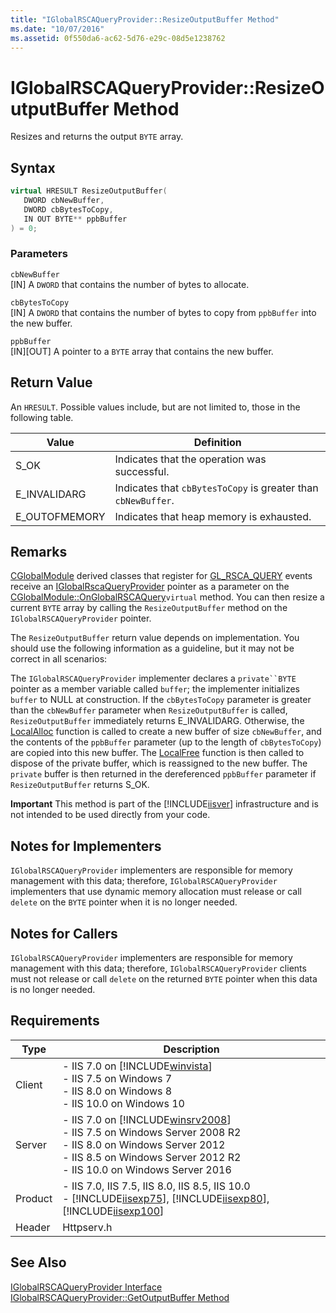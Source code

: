 ```yaml
---
title: "IGlobalRSCAQueryProvider::ResizeOutputBuffer Method"
ms.date: "10/07/2016"
ms.assetid: 0f550da6-ac62-5d76-e29c-08d5e1238762
---
```

# IGlobalRSCAQueryProvider::ResizeOutputBuffer Method
Resizes and returns the output `BYTE` array.  
  
## Syntax  
  
```cpp  
virtual HRESULT ResizeOutputBuffer(  
   DWORD cbNewBuffer,  
   DWORD cbBytesToCopy,  
   IN OUT BYTE** ppbBuffer  
) = 0;  
```  
  
### Parameters  
 `cbNewBuffer`  
 [IN] A `DWORD` that contains the number of bytes to allocate.  
  
 `cbBytesToCopy`  
 [IN] A `DWORD` that contains the number of bytes to copy from `ppbBuffer` into the new buffer.  
  
 `ppbBuffer`  
 [IN][OUT] A pointer to a `BYTE` array that contains the new buffer.  
  
## Return Value  
 An `HRESULT`. Possible values include, but are not limited to, those in the following table.  
  
|Value|Definition|  
|-----------|----------------|  
|S_OK|Indicates that the operation was successful.|  
|E_INVALIDARG|Indicates that `cbBytesToCopy` is greater than `cbNewBuffer`.|  
|E_OUTOFMEMORY|Indicates that heap memory is exhausted.|  
  
## Remarks  
 [CGlobalModule](../../web-development-reference\native-code-api-reference/cglobalmodule-class.md) derived classes that register for [GL_RSCA_QUERY](../../web-development-reference\native-code-api-reference/request-processing-constants.md) events receive an [IGlobalRscaQueryProvider](../../web-development-reference\native-code-api-reference/iglobalrscaqueryprovider-interface.md) pointer as a parameter on the [CGlobalModule::OnGlobalRSCAQuery](../../web-development-reference\native-code-api-reference/cglobalmodule-onglobalrscaquery-method.md)`virtual` method. You can then resize a current `BYTE` array by calling the `ResizeOutputBuffer` method on the `IGlobalRSCAQueryProvider` pointer.  
  
 The `ResizeOutputBuffer` return value depends on implementation. You should use the following information as a guideline, but it may not be correct in all scenarios:  
  
 The `IGlobalRSCAQueryProvider` implementer declares a `private``BYTE` pointer as a member variable called `buffer`; the implementer initializes `buffer` to NULL at construction. If the `cbBytesToCopy` parameter is greater than the `cbNewBuffer` parameter when `ResizeOutputBuffer` is called, `ResizeOutputBuffer` immediately returns E_INVALIDARG. Otherwise, the [LocalAlloc](http://go.microsoft.com/fwlink/?LinkId=63531) function is called to create a new buffer of size `cbNewBuffer`, and the contents of the `ppbBuffer` parameter (up to the length of `cbBytesToCopy`) are copied into this new buffer. The [LocalFree](http://go.microsoft.com/fwlink/?LinkId=63532) function is then called to dispose of the private buffer, which is reassigned to the new buffer. The `private` buffer is then returned in the dereferenced `ppbBuffer` parameter if `ResizeOutputBuffer` returns S_OK.  
  
 **Important** This method is part of the [!INCLUDE[iisver](../../wmi-provider/includes/iisver-md.md)] infrastructure and is not intended to be used directly from your code.  
  
## Notes for Implementers  
 `IGlobalRSCAQueryProvider` implementers are responsible for memory management with this data; therefore, `IGlobalRSCAQueryProvider` implementers that use dynamic memory allocation must release or call `delete` on the `BYTE` pointer when it is no longer needed.  
  
## Notes for Callers  
 `IGlobalRSCAQueryProvider` implementers are responsible for memory management with this data; therefore, `IGlobalRSCAQueryProvider` clients must not release or call `delete` on the returned `BYTE` pointer when this data is no longer needed.  
  
## Requirements  
  
|Type|Description|  
|----------|-----------------|  
|Client|-   IIS 7.0 on [!INCLUDE[winvista](../../wmi-provider/includes/winvista-md.md)]<br />-   IIS 7.5 on Windows 7<br />-   IIS 8.0 on Windows 8<br />-   IIS 10.0 on Windows 10|  
|Server|-   IIS 7.0 on [!INCLUDE[winsrv2008](../../wmi-provider/includes/winsrv2008-md.md)]<br />-   IIS 7.5 on Windows Server 2008 R2<br />-   IIS 8.0 on Windows Server 2012<br />-   IIS 8.5 on Windows Server 2012 R2<br />-   IIS 10.0 on Windows Server 2016|  
|Product|-   IIS 7.0, IIS 7.5, IIS 8.0, IIS 8.5, IIS 10.0<br />-   [!INCLUDE[iisexp75](../../web-development-reference/native-code-api-reference/includes/iisexp75-md.md)], [!INCLUDE[iisexp80](../../web-development-reference/native-code-api-reference/includes/iisexp80-md.md)], [!INCLUDE[iisexp100](../../web-development-reference/native-code-api-reference/includes/iisexp100-md.md)]|  
|Header|Httpserv.h|  
  
## See Also  
 [IGlobalRSCAQueryProvider Interface](../../web-development-reference\native-code-api-reference/iglobalrscaqueryprovider-interface.md)   
 [IGlobalRSCAQueryProvider::GetOutputBuffer Method](../../web-development-reference\native-code-api-reference/iglobalrscaqueryprovider-getoutputbuffer-method.md)